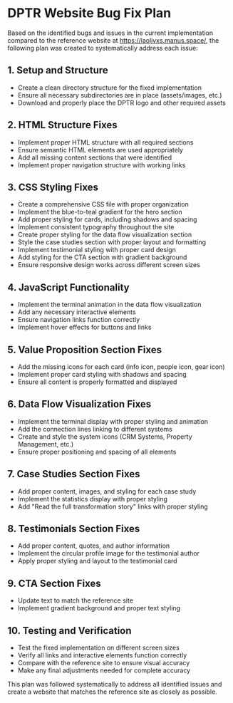 # DPTR Website Bug Fix Plan

Based on the identified bugs and issues in the current implementation compared to the reference website at https://laoljvxs.manus.space/, the following plan was created to systematically address each issue:

## 1. Setup and Structure
- Create a clean directory structure for the fixed implementation
- Ensure all necessary subdirectories are in place (assets/images, etc.)
- Download and properly place the DPTR logo and other required assets

## 2. HTML Structure Fixes
- Implement proper HTML structure with all required sections
- Ensure semantic HTML elements are used appropriately
- Add all missing content sections that were identified
- Implement proper navigation structure with working links

## 3. CSS Styling Fixes
- Create a comprehensive CSS file with proper organization
- Implement the blue-to-teal gradient for the hero section
- Add proper styling for cards, including shadows and spacing
- Implement consistent typography throughout the site
- Create proper styling for the data flow visualization section
- Style the case studies section with proper layout and formatting
- Implement testimonial styling with proper card design
- Add styling for the CTA section with gradient background
- Ensure responsive design works across different screen sizes

## 4. JavaScript Functionality
- Implement the terminal animation in the data flow visualization
- Add any necessary interactive elements
- Ensure navigation links function correctly
- Implement hover effects for buttons and links

## 5. Value Proposition Section Fixes
- Add the missing icons for each card (info icon, people icon, gear icon)
- Implement proper card styling with shadows and spacing
- Ensure all content is properly formatted and displayed

## 6. Data Flow Visualization Fixes
- Implement the terminal display with proper styling and animation
- Add the connection lines linking to different systems
- Create and style the system icons (CRM Systems, Property Management, etc.)
- Ensure proper positioning and spacing of all elements

## 7. Case Studies Section Fixes
- Add proper content, images, and styling for each case study
- Implement the statistics display with proper styling
- Add "Read the full transformation story" links with proper styling

## 8. Testimonials Section Fixes
- Add proper content, quotes, and author information
- Implement the circular profile image for the testimonial author
- Apply proper styling and layout to the testimonial card

## 9. CTA Section Fixes
- Update text to match the reference site
- Implement gradient background and proper text styling

## 10. Testing and Verification
- Test the fixed implementation on different screen sizes
- Verify all links and interactive elements function correctly
- Compare with the reference site to ensure visual accuracy
- Make any final adjustments needed for complete accuracy

This plan was followed systematically to address all identified issues and create a website that matches the reference site as closely as possible.
